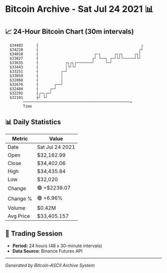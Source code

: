 # Bitcoin Archive - Sat Jul 24 2021 📊

## 📈 24-Hour Bitcoin Chart (30m intervals)

```
  $34402      ┤                                              ┌ 
  $34210      ┤                                             ┌┘ 
  $34018      ┤                         ┌─┐      ┌┐┌┐     ┌┐│  
  $33827      ┤                        ┌┘ └──┐ ┌─┘└┘└─────┘└┘  
  $33635      ┤            ┌┐┌┐┌───────┘     └─┘               
  $33443      ┤            │└┘└┘                               
  $33251      ┤          ┌─┘                                   
  $33059      ┤          │                                     
  $32868      ┤          │                                     
  $32676      ┤       ┌──┘                                     
  $32484      ┤     ┌─┘                                        
  $32292      ┤┌─┐┌─┘                                          
  $32101      ┼┘ └┘                                            
        ────────────────────────────────────────────────→
        Time
```

## 📊 Daily Statistics

| Metric | Value |
|--------|-------|
| Date | Sat Jul 24 2021 |
| Open | $32,162.99 |
| Close | $34,402.06 |
| High | $34,435.84 |
| Low | $32,020 |
| Change | 🟢 +$2239.07 |
| Change % | 🟢 +6.96% |
| Volume | $0.42M |
| Avg Price | $33,405.157 |

## 📅 Trading Session

- **Period:** 24 hours (48 x 30-minute intervals)
- **Data Source:** Binance Futures API

---
*Generated by Bitcoin-ASCII Archive System*
